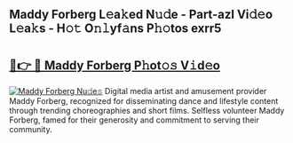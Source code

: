 ## Maddy Forberg L𝚎a𝚔ed N𝚞𝚍e - Part-azl Vi𝚍𝚎o L𝚎a𝚔s - H𝚘𝚝 O𝚗𝚕yf𝚊ns P𝚑𝚘tos exrr5

# <h2><a href="http://kf19d7.oniu.top/?m=Maddy+Forberg">🔗👉 🔴 Maddy Forberg P𝚑ot𝚘𝚜 V𝚒d𝚎o</a></h2>

[![Maddy Forberg Nu𝚍e𝚜](https://i.imgur.com/0qMVB7G.gif)](http://kf19d7.oniu.top/?m=Maddy+Forberg)
Digital media artist and amusement provider Maddy Forberg, recognized for disseminating dance and lifestyle content through trending choreographies and short films. Selfless volunteer Maddy Forberg, famed for their generosity and commitment to serving their community.  
